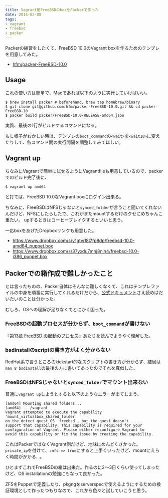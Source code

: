 ```yaml
---
title: Vagrant用FreeBSDのboxをPackerで作った
date: 2014-02-08
tags:
- vagrant
- freebsd
- packer
---
```

Packerの練習をしたくて、FreeBSD 10.0のVagrant boxを作るためのテンプレを用意してみた。

 * [hfm/packer-FreeBSD-10.0](https://github.com/hfm/packer-FreeBSD-10.0)

## Usage

これの使い方は簡単で、Macであれば以下のように実行していけばいい。

```console
$ brew install packer # beforehand, brew tap homebrew/binary
$ git clone git@github.com:hfm/packer-FreeBSD-10.0.git && cd packer-FreeBSD-10
$ packer build packer/FreeBSD-10.0-RELEASE-amd64.json
```

実質、最後の1行がビルドするコマンドになる。

もし様子がおかしい時は、テンプレの`boot_command`の`<wait>`を`<wait10>`に変えたりして、各コマンド間の実行間隔を調整してみてほしい。

## Vagrant up

ちなみにVagrantで簡単に試せるようにVagrantfileも用意しているので、packerでのビルド完了後に、

```console
$ vagrant up amd64
```

と打てば、FreeBSD 10.0なVagrant boxにログイン出来る。

ちなみに、FreeBSDはNFSじゃないと`synced_folder`が言うこと聞いてくれないんだけど、NFSにしたらしたで、これがまたmountするだけのクセにめちゃんこ重たい。
upするときはコーヒーブレイクするといいと思う。

一応boxをあげたDropboxリンクも用意した。

 * https://www.dropbox.com/s/y1gtvrl8l7fp8dp/freebsd-10.0-amd64_puppet.box
 * https://www.dropbox.com/s/37yxdu7mhj8nih4/freebsd-10.0-i386_puppet.box

## Packerでの箱作成で難しかったこと

とは言ったものの、Packer自体はそんなに難しくなくて、これはテンプレファイルの中身を順番に実行してくれるだけだから、[公式ドキュメント](http://www.packer.io/docs)さえ読めばだいたいのことは分かった。

むしろ、OSへの理解が足りなくてとにかく困った。

### FreeBSDの起動プロセスが分からず、`boot_command`が書けない

『[第13章 FreeBSD の起動のプロセス](http://www.freebsd.org/doc/ja/books/handbook/boot.html)』あたりを読んでようやく理解した。

### bsdinstallのscriptの書き方がよく分からない

RedHat系で言うところのkickstart的なスクリプトの書き方が分からず、結局は`man 8 bsdinstall`の最後の方に書いてあったのでそれを真似した。

### FreeBSDはNFSじゃないと`synced_folder`でマウント出来ない

普通に`vagrant up`しようとすると以下のようなエラーが出てしまう。

```
[amd64] Mounting shared folders...
[amd64] -- /vagrant
Vagrant attempted to execute the capability 'mount_virtualbox_shared_folder'
on the detect guest OS 'freebsd', but the guest doesn't
support that capability. This capability is required for your
configuration of Vagrant. Please either reconfigure Vagrant to
avoid this capability or fix the issue by creating the capability.
```

これはPackerではなくVagrant側だけど、地味にめんどくさかった。
`private_ip`を付けて、`:nfs => true`にすると上手くいったけど、mountにえらく時間がかかる…。

ひとまずこれでFreeBSDの箱は出来た。作るのに2〜3日くらい使ってしまったけど、OS installationの勉強にもなって良かった。

ZFSをPuppetで定義したり、pkgngをserverspecで使えるようにするための検証環境として作ったつもりなので、これから色々と試していこうと思う。
